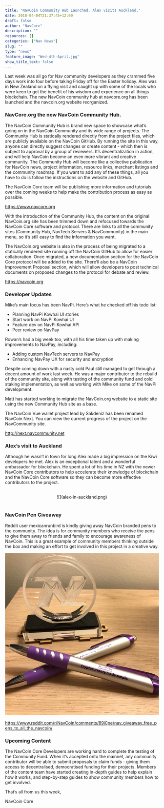 ```yaml
---
title: "NavCoin Community Hub Launched, Alex visits Auckland."
date: 2018-04-04T21:37:45+12:00
draft: false
author: "NavCore"
description: ""
resources: []
categories: ["Nav News"]
slug: ""
type: "news"
feature_image: "Wed-4th-April.jpg"
show_title_text: false
---
```

Last week was all go for Nav community developers as they crammed five days work into four before taking Friday off for the Easter holiday. Alex was in New Zealand on a flying visit and caught up with some of the locals who were keen to get the benefit of his wisdom and experience on all things blockchain. The new NavCoin community hub at navcore.org has been launched and the navcoin.org website reorganized.
<!--more-->
### NavCore.org the new NavCoin Community Hub.

The NavCoin Community Hub is brand new space to showcase what’s going on in the NavCoin Community and its wide range of projects. The Community Hub is statically rendered directly from the project files, which are publicly available on the NavCoin GitHub. By running the site in this way, anyone can directly suggest changes or create content - which then is subject to approval by a group of reviewers. It’s decentralization in action, and will help NavCoin become an even more vibrant and creative community. The Community Hub will become like a collective publication for NavCoin news, project information, resource links, merchant listings and the community roadmap. If you want to add any of these things, all you have to do is follow the instructions on the website and GitHub.

The NavCoin Core team will be publishing more information and tutorials over the coming weeks to help make the contribution process as easy as possible.

https://www.navcore.org

With the introduction of the Community Hub, the content on the original NavCoin.org site has been trimmed down and refocused towards the NavCoin Core software and protocol. There are links to all the community sites (Community Hub, NavTech Servers & NavCommunity) in the main menu, so it’s still easy to find the information you want.


The NavCoin.org website is also in the process of being migrated to a statically rendered site running off the NavCoin GitHub to allow for easier collaboration. Once migrated, a new documentation section for the NavCoin Core protocol will be added to the site. There’ll also be a NavCoin Improvement Proposal section, which will allow developers to post technical documents on proposed changes to the protocol for debate and review.

https://navcoin.org

### Developer Updates
Mike’s main focus has been NavPi. Here’s what he checked off his todo list:

- Planning NavPi Kowhai UI stories
- Start work on NavPi Kowhai UI
- Feature dev on NavPi Kowhai API
- Peer review on NavPay

Rowan’s had a big week too, with all his time taken up with making improvements to NavPay, including:

- Adding custom NavTech servers to NavPay
- Enhancing NavPay UX for security and encryption

Despite coming down with a nasty cold Paul still managed to get through a decent amount of work last week. He was a major contributor to the rebuild of the community site, along with testing of the community fund and cold staking implementation, as well as working with Mike on some of the NavPi development.

Matt has started working to migrate the NavCoin.org website to a static site using the new Community Hub site as a base.  

The NavCoin Vue wallet project lead by Sakdeniz has been renamed NavCoin Next. You can view the current progress of the project on the NavCommunity site.

http://next.navcommunity.net

### Alex’s visit to Auckland
Although he wasn’t in town for long Alex made a big impression on the Kiwi developers he met. Alex is an exceptional talent and a wonderful ambassador for blockchain. He spent a lot of his time in NZ with the newer NavCoin Core contributors to help accelerate their knowledge of blockchain and the NavCoin Core software so they can become more effective contributors to the project.

<br />
<section style="text-align: center">
![](alex-in-auckland.png)
<br /><br />
</section>

### NavCoin Pen Giveaway
Reddit user mexicanrunbird is kindly giving away NavCoin branded pens to the community. The idea is for community members who receive the pens to give them away to friends and family to encourage awareness of NavCoin. This is a great example of community members thinking outside the box and making an effort to get involved in this project in a creative way.

![](nav-pens.jpg)

https://www.reddit.com/r/NavCoin/comments/89i0pe/nav_giveaway_free_pens_to_all_the_navcoin/

### Upcoming Content
The NavCoin Core Developers are working hard to complete the testing of the Community Fund. When it’s accepted onto the mainnet, any community contributor will be able to submit proposals to claim funds - giving them access to decentralised, democratised funding for their projects. Members of the content team have started creating in-depth guides to help explain how it works, and step-by-step guides to show community members how to get involved.

That’s all from us this week,

NavCoin Core
